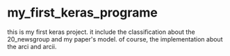 # my_first_keras_programe
this is my first keras project.
it include the classification about the 20_newsgroup and my paper's model.
of course, the implementation about the arci and arcii.
